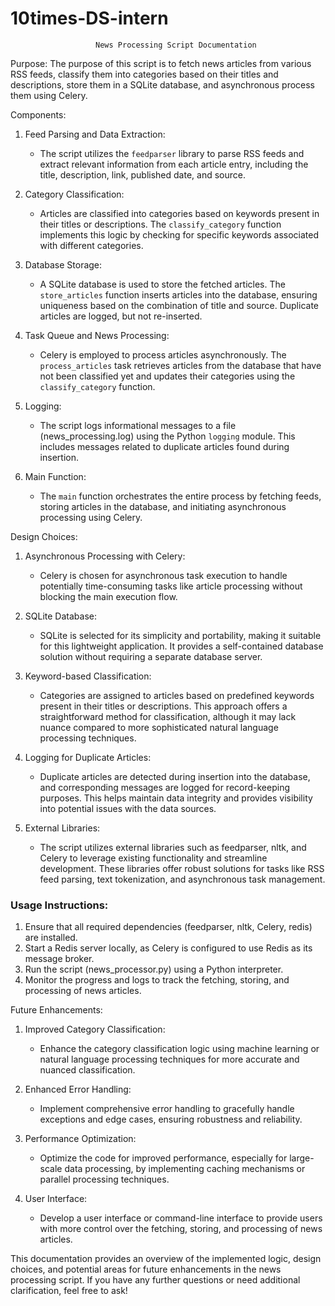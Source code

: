 # 10times-DS-intern
                       News Processing Script Documentation



Purpose:
The purpose of this script is to fetch news articles from various RSS feeds, classify them into categories based on their titles and descriptions, store them in a SQLite database, and asynchronous process them using Celery.

Components:

1. Feed Parsing and Data Extraction:
   - The script utilizes the `feedparser` library to parse RSS feeds and extract relevant information from each article entry, including the title, description, link, published date, and source.

2. Category Classification:
   - Articles are classified into categories based on keywords present in their titles or descriptions. The `classify_category` function implements this logic by checking for specific keywords associated with different categories.

3. Database Storage:
   - A SQLite database is used to store the fetched articles. The `store_articles` function inserts articles into the database, ensuring uniqueness based on the combination of title and source. Duplicate articles are logged, but not re-inserted.

4. Task Queue and News Processing:
   - Celery is employed to process articles asynchronously. The `process_articles` task retrieves articles from the database that have not been classified yet and updates their categories using the `classify_category` function.

5. Logging:
   - The script logs informational messages to a file (news_processing.log) using the Python `logging` module. This includes messages related to duplicate articles found during insertion.

6. Main Function:
   - The `main` function orchestrates the entire process by fetching feeds, storing articles in the database, and initiating asynchronous processing using Celery.

Design Choices:

1. Asynchronous Processing with Celery:
   - Celery is chosen for asynchronous task execution to handle potentially time-consuming tasks like article processing without blocking the main execution flow.

2. SQLite Database:
   - SQLite is selected for its simplicity and portability, making it suitable for this lightweight application. It provides a self-contained database solution without requiring a separate database server.

3. Keyword-based Classification:
   - Categories are assigned to articles based on predefined keywords present in their titles or descriptions. This approach offers a straightforward method for classification, although it may lack nuance compared to more sophisticated natural language processing techniques.

4. Logging for Duplicate Articles:
   - Duplicate articles are detected during insertion into the database, and corresponding messages are logged for record-keeping purposes. This helps maintain data integrity and provides visibility into potential issues with the data sources.

5. External Libraries:
   - The script utilizes external libraries such as feedparser, nltk, and Celery to leverage existing functionality and streamline development. These libraries offer robust solutions for tasks like RSS feed parsing, text tokenization, and asynchronous task management.

### Usage Instructions:
1. Ensure that all required dependencies (feedparser, nltk, Celery, redis) are installed.
2. Start a Redis server locally, as Celery is configured to use Redis as its message broker.
3. Run the script (news_processor.py) using a Python interpreter.
4. Monitor the progress and logs to track the fetching, storing, and processing of news articles.

Future Enhancements:

1. Improved Category Classification:
   - Enhance the category classification logic using machine learning or natural language processing techniques for more accurate and nuanced classification.

2. Enhanced Error Handling:
   - Implement comprehensive error handling to gracefully handle exceptions and edge cases, ensuring robustness and reliability.

3. Performance Optimization:
   - Optimize the code for improved performance, especially for large-scale data processing, by implementing caching mechanisms or parallel processing techniques.

4. User Interface:
   - Develop a user interface or command-line interface to provide users with more control over the fetching, storing, and processing of news articles.



This documentation provides an overview of the implemented logic, design choices, and potential areas for future enhancements in the news processing script. If you have any further questions or need additional clarification, feel free to ask!

